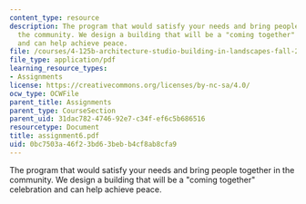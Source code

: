 ```yaml
---
content_type: resource
description: The program that would satisfy your needs and bring people together in
  the community. We design a building that will be a "coming together" celebration
  and can help achieve peace.
file: /courses/4-125b-architecture-studio-building-in-landscapes-fall-2005/0bc7503a46f23bd63bebb4cf8ab8cfa9_assignment6.pdf
file_type: application/pdf
learning_resource_types:
- Assignments
license: https://creativecommons.org/licenses/by-nc-sa/4.0/
ocw_type: OCWFile
parent_title: Assignments
parent_type: CourseSection
parent_uid: 31dac782-4746-92e7-c34f-ef6c5b686516
resourcetype: Document
title: assignment6.pdf
uid: 0bc7503a-46f2-3bd6-3beb-b4cf8ab8cfa9
---
```

The program that would satisfy your needs and bring people together in the community. We design a building that will be a "coming together" celebration and can help achieve peace.